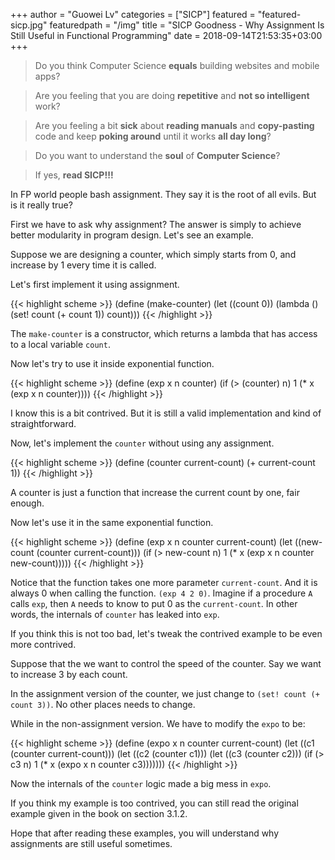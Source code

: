 +++
author = "Guowei Lv"
categories = ["SICP"]
featured = "featured-sicp.jpg"
featuredpath = "/img"
title = "SICP Goodness - Why Assignment Is Still Useful in Functional Programming"
date = 2018-09-14T21:53:35+03:00
+++

>Do you think Computer Science **equals** building websites and mobile apps? 

>Are you feeling that you are doing **repetitive** and **not so intelligent** work?

>Are you feeling a bit **sick** about **reading manuals** and **copy-pasting** code and keep **poking around** until it works **all day long**? 

>Do you want to understand the **soul** of **Computer Science**?

>If yes, **read SICP!!!**

In FP world people bash assignment. They say it is the root of all evils. But is it really true?

First we have to ask why assignment? The answer is simply to achieve better modularity in program design. Let's see an example.

Suppose we are designing a counter, which simply starts from 0, and increase by 1 every time it is called.

Let's first implement it using assignment.

{{< highlight scheme >}}
(define (make-counter)
  (let ((count 0))
    (lambda ()
      (set! count (+ count 1))
      count)))
{{< /highlight >}}

The `make-counter` is a constructor, which returns a lambda that has access to a local variable `count`.

Now let's try to use it inside exponential function.

{{< highlight scheme >}}
(define (exp x n counter)
  (if (> (counter) n)
      1
      (* x (exp x n counter))))
{{< /highlight >}}

I know this is a bit contrived. But it is still a valid implementation and kind of straightforward.

Now, let's implement the `counter` without using any assignment.

{{< highlight scheme >}}
(define (counter current-count)
  (+ current-count 1))
{{< /highlight >}}

A counter is just a function that increase the current count by one, fair enough.

Now let's use it in the same exponential function.

{{< highlight scheme >}}
(define (exp x n counter current-count)
  (let ((new-count (counter current-count)))
    (if (> new-count n)
        1
        (* x (exp x n counter new-count)))))
{{< /highlight >}}

Notice that the function takes one more parameter `current-count`. And it is always 0 when calling the function. `(exp 4 2 0)`. Imagine if a procedure `A` calls `exp`, then `A` needs to know to put 0 as the `current-count`. In other words, the internals of `counter` has leaked into `exp`.

If you think this is not too bad, let's tweak the contrived example to be even more contrived.

Suppose that the we want to control the speed of the counter. Say we want to increase 3 by each count.

In the assignment version of the counter, we just change to `(set! count (+ count 3))`. No other places needs to change.

While in the non-assignment version. We have to modify the `expo` to be:

{{< highlight scheme >}}
(define (expo x n counter current-count)
  (let ((c1 (counter current-count)))
    (let ((c2 (counter c1)))
      (let ((c3 (counter c2)))
        (if (> c3 n)
            1
            (* x (expo x n counter c3)))))))
{{< /highlight >}}

Now the internals of the `counter` logic made a big mess in `expo`.

If you think my example is too contrived, you can still read the original example given in the book on section 3.1.2.

Hope that after reading these examples, you will understand why assignments are still useful sometimes.

